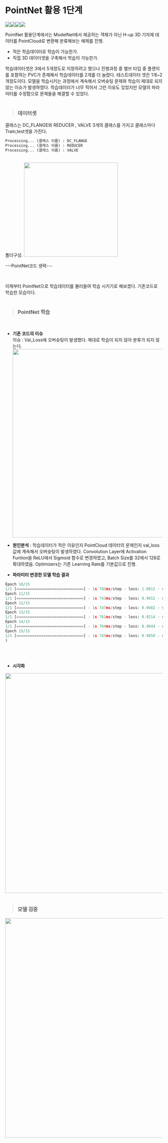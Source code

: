 # PointNet 활용 1단계

<img src="https://img.shields.io/badge/TensorFlow-FF6F00?style=for-the-badge&logo=TensorFlow&logoColor=white"><img src="https://img.shields.io/badge/Keras-D00000?style=for-the-badge&logo=TensorFlow&logoColor=white"><img src="https://img.shields.io/badge/Python-3776AB?style=for-the-badge&logo=Python&logoColor=white"><img src="https://img.shields.io/badge/github-181717?style=for-the-badge&logo=github&logoColor=white">


PointNet 활용단계에서는 ModelNet에서 제공하는 객체가 아닌 H-up 3D 기자재 데이터를 PointCloud로 변환해 분류해보는 예제를 진행. <br>
+ 적은 학습데이터로 학습이 가능한가. 
+ 직접 3D 데이터셋을 구축해서 학습이 가능한가.<br>

학습데이터셋은 3에서 5개정도로 지정하려고 했으나 진행과정 중 밸브 타입 중 플랜지를 포함하는 PVC가 존재해서 학습데이터를 2개를 더 늘렸다. 테스트데이터 셋은 1개~2개정도이다. 모델을 학습시키는 과정에서 계속해서 오버슛팅 문제와 학습이 제대로 되지 않는 이슈가 발생하였다. 학습데이터가 너무 적어서 그런 이유도 있었지만 모델의 파라미터를 수정함으로 문제들을 해결할 수 있었다.   
<br>

>### **데이터셋**  
클래스는 DC_FLANGE와 REDUCER , VALVE 3개의 클래스를 가지고 클래스마다 Train,test셋을 가진다.
 ```python
 Processing... (클래스 이름) : DC_FLANGE   
 Processing... (클래스 이름) : REDUCER   
 Processing... (클래스 이름) : VALVE
 ```
 <br>
 폴더구성.
<img src = "https://user-images.githubusercontent.com/60258130/221112008-bb3afc62-0080-4388-be3f-c7d3d82c861a.PNG" width =300>

<br>

 ---PointNet코드 생략---       

<br>

이제부터 PointNet으로 학습데이터를 불러들여 학습 시키기로 해보겠다. 기존코드로 학습한 모습이다.  
<br>
>### **PointNet 학습**  
 <br>
 
* **기존 코드의 이슈**   
 이슈 : Val_Loss에 오버슛팅이 발생했다. 제대로 학습이 되지 않아 분류가 되지 않는다.
 <img src="https://user-images.githubusercontent.com/60258130/221111422-dffdd878-7f9f-4cb6-9a96-4c120261892f.png" width = 600><br>

* **원인분석** : 학습데이터가 적은 이유인지 PointCloud 데이터의 문제인지 val_loss 값에 계속해서 오버슛팅이 발생하였다. Convolution Layer에 Activation Funtion을 ReLU에서 Sigmoid 함수로 변경하였고, Batch Size를 32에서 128로 확대하였음. Optimizers는 기존 Learning Rate를 기본값으로 진행.  <br>


* **파라미터 변경한 모델 학습 결과**  
```python
Epoch 10/15
1/1 [==============================] - 1s 785ms/step - loss: 1.0812 - sparse_categorical_accuracy: 0.7692 - val_loss: 0.5071 - val_sparse_categorical_accuracy: 0.7500
Epoch 11/15
1/1 [==============================] - 1s 743ms/step - loss: 0.9652 - sparse_categorical_accuracy: 0.7692 - val_loss: 0.7049 - val_sparse_categorical_accuracy: 0.7500
Epoch 12/15
1/1 [==============================] - 1s 747ms/step - loss: 0.9482 - sparse_categorical_accuracy: 0.7692 - val_loss: 0.6542 - val_sparse_categorical_accuracy: 0.7500
Epoch 13/15
1/1 [==============================] - 1s 761ms/step - loss: 0.9214 - sparse_categorical_accuracy: 0.8462 - val_loss: 0.9881 - val_sparse_categorical_accuracy: 0.5000
Epoch 14/15
1/1 [==============================] - 1s 764ms/step - loss: 0.9644 - sparse_categorical_accuracy: 0.9231 - val_loss: 1.1610 - val_sparse_categorical_accuracy: 0.5000
Epoch 15/15
1/1 [==============================] - 1s 745ms/step - loss: 0.9850 - sparse_categorical_accuracy: 0.7692 - val_loss: 0.4795 - val_sparse_categorical_accuracy: 1.0000
)
```
<br><br>     
* **시각화**                        
<img src = https://user-images.githubusercontent.com/60258130/221104266-a8c86884-38d1-40bd-9ed8-41d9afd715b9.png width = "700px">   
<br><br>

>### **모델 검증**   
<img src = https://user-images.githubusercontent.com/60258130/221104250-f603c61f-3a4d-44f2-9d4e-adbecd0cafd8.png width = "700px">   
